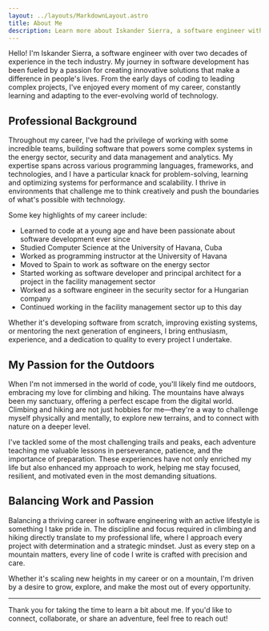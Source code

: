 ```yaml
---
layout: ../layouts/MarkdownLayout.astro
title: About Me
description: Learn more about Iskander Sierra, a software engineer with a passion for coding and the great outdoors.
---
```


Hello! I'm Iskander Sierra, a software engineer with over two decades of experience in the tech industry. My journey in software development has been fueled by a passion for creating innovative solutions that make a difference in people's lives. From the early days of coding to leading complex projects, I've enjoyed every moment of my career, constantly learning and adapting to the ever-evolving world of technology.

## Professional Background

Throughout my career, I've had the privilege of working with some incredible teams, building software that powers some complex systems in the energy sector, security and data management and analytics. My expertise spans across various programming languages, frameworks, and technologies, and I have a particular knack for problem-solving, learning and optimizing systems for performance and scalability. I thrive in environments that challenge me to think creatively and push the boundaries of what's possible with technology.

Some key highlights of my career include:

- Learned to code at a young age and have been passionate about software development ever since
- Studied Computer Science at the University of Havana, Cuba
- Worked as programming instructor at the University of Havana
- Moved to Spain to work as software on the energy sector
- Started working as software developer and principal architect for a project in the facility management sector
- Worked as a software engineer in the security sector for a Hungarian company
- Continued working in the facility management sector up to this day

Whether it's developing software from scratch, improving existing systems, or mentoring the next generation of engineers, I bring enthusiasm, experience, and a dedication to quality to every project I undertake.

## My Passion for the Outdoors

When I'm not immersed in the world of code, you'll likely find me outdoors, embracing my love for climbing and hiking. The mountains have always been my sanctuary, offering a perfect escape from the digital world. Climbing and hiking are not just hobbies for me—they're a way to challenge myself physically and mentally, to explore new terrains, and to connect with nature on a deeper level.

I've tackled some of the most challenging trails and peaks, each adventure teaching me valuable lessons in perseverance, patience, and the importance of preparation. These experiences have not only enriched my life but also enhanced my approach to work, helping me stay focused, resilient, and motivated even in the most demanding situations.

## Balancing Work and Passion

Balancing a thriving career in software engineering with an active lifestyle is something I take pride in. The discipline and focus required in climbing and hiking directly translate to my professional life, where I approach every project with determination and a strategic mindset. Just as every step on a mountain matters, every line of code I write is crafted with precision and care.

Whether it's scaling new heights in my career or on a mountain, I'm driven by a desire to grow, explore, and make the most out of every opportunity.

---

Thank you for taking the time to learn a bit about me. If you'd like to connect, collaborate, or share an adventure, feel free to reach out!
